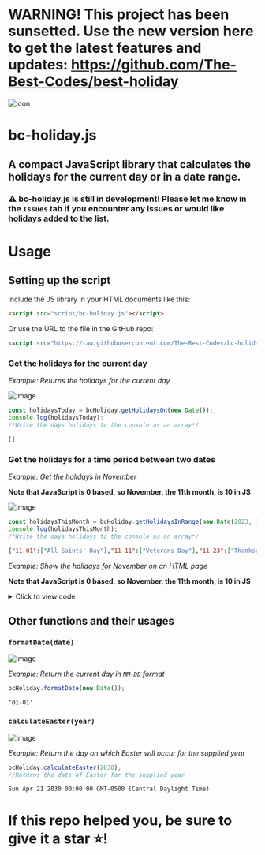 # WARNING! This project has been sunsetted. Use the new version here to get the latest features and updates: https://github.com/The-Best-Codes/best-holiday


<img src="https://github.com/The-Best-Codes/bc-holiday.js/assets/106822363/1a626fbe-bdbb-43ff-b445-120256c474ee" alt="icon" for="cover" />


# bc-holiday.js
## A compact JavaScript library that calculates the holidays for the current day or in a date range.
### ⚠️ bc-holiday.js is still in development! Please let me know in the `Issues` tab if you encounter any issues or would like holidays added to the list.

# Usage 
## Setting up the script
Include the JS library in your HTML documents like this:
```html
<script src="script/bc-holiday.js"></script>
```
Or use the URL to the file in the GitHub repo:

```html
<script src="https://raw.githubusercontent.com/The-Best-Codes/bc-holiday.js/main/bc-holiday.js"></script>
```

### Get the holidays for the current day

_Example: Returns the holidays for the current day_

![image](https://github.com/The-Best-Codes/bc-holiday.js/assets/106822363/222b29b5-b1ef-470e-b33e-a100d04d7c71)


```javascript
const holidaysToday = bcHoliday.getHolidaysOn(new Date());
console.log(holidaysToday);
/*Write the days holidays to the console as an array*/
```

```json
[]
```

### Get the holidays for a time period between two dates

_Example: Get the holidays in November_

**Note that JavaScript is 0 based, so November, the 11th month, is 10 in JS**

![image](https://github.com/The-Best-Codes/bc-holiday.js/assets/106822363/53a6c452-204d-44dd-81b8-278046122638)


```javascript
const holidaysThisMonth = bcHoliday.getHolidaysInRange(new Date(2023, 10, 1), new Date(2023, 10, 30));
console.log(holidaysThisMonth);
/*Write the days holidays to the console as an array*/
```

```json
{"11-01":["All Saints' Day"],"11-11":["Veterans Day"],"11-23":["Thanksgiving"]}
```

_Example: Show the holidays for November on an HTML page_

**Note that JavaScript is 0 based, so November, the 11th month, is 10 in JS**

<details>
  <summary>Click to view code</summary>

```html
<!DOCTYPE html>
<html>
<head>
  <title>Holiday List</title>
  <style>
    body {
      font-family: Arial, sans-serif;
    }

    h1 {
      text-align: center;
    }

    ul {
      list-style-type: none;
      padding: 0;
    }

    li {
      margin-bottom: 10px;
    }

    .holiday-date {
      font-weight: bold;
    }
  </style>
</head>
<body>
  <h1>Holiday List</h1>
  <ul id="holiday-list"></ul>

  <script>
    const holidaysData = bcHoliday.getHolidaysInRange(new Date(2023, 10, 1), new Date(2023, 10, 30));

    const holidayListElement = document.getElementById('holiday-list');

    for (const date in holidayData) {
      const holidayName = holidayData[date][0]; // Assuming only one holiday per date

      const listItem = document.createElement('li');
      const dateElement = document.createElement('span');
      dateElement.classList.add('holiday-date');
      dateElement.textContent = formatDate(date);
      listItem.appendChild(dateElement);
      listItem.appendChild(document.createTextNode(': ' + holidayName));

      holidayListElement.appendChild(listItem);
    }

    function formatDate(dateString) {
      const [month, day] = dateString.split('-');
      return `${getMonthName(month)} ${parseInt(day)}${getDaySuffix(parseInt(day))}`;
    }

    function getMonthName(month) {
      const monthNames = [
        'January', 'February', 'March', 'April', 'May', 'June',
        'July', 'August', 'September', 'October', 'November', 'December'
      ];
      return monthNames[parseInt(month) - 1];
    }

    function getDaySuffix(day) {
      if (day >= 11 && day <= 13) {
        return 'th';
      }

      switch (day % 10) {
        case 1:
          return 'st';
        case 2:
          return 'nd';
        case 3:
          return 'rd';
        default:
          return 'th';
      }
    }
  </script>
<script src="script/path/to/bc-holiday.js"></script>
</body>
</html>
```

</details>

## Other functions and their usages

### `formatDate(date)`

![image](https://github.com/The-Best-Codes/bc-holiday.js/assets/106822363/44f075e0-8dc4-441a-ae3e-f14ac84e5d49)


_Example: Return the current day in `MM-DD`  format_
```javascript
bcHoliday.formatDate(new Date());
```
```
'01-01'
```
### `calculateEaster(year)`

![image](https://github.com/The-Best-Codes/bc-holiday.js/assets/106822363/3d4334be-abab-46fa-aa38-949bb154a8dd)


_Example: Return the day on which Easter will occur for the supplied year_
```javascript
bcHoliday.calculateEaster(2030);
//Returns the date of Easter for the supplied year
```
```
Sun Apr 21 2030 00:00:00 GMT-0500 (Central Daylight Time)
```


# If this repo helped you, be sure to give it a star ⭐!
